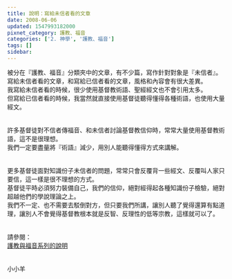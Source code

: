 ```yaml
---
title: 說明：寫給未信者看的文章
date: 2008-06-06
updated: 1547993182000
pixnet_category: 護教、福音
categories: ['2. 神學', '護教、福音']
tags: []
sidebar: 
---
```


<p>被分在『護教、福音』分類夾中的文章，有不少篇，寫作針對對象是『未信者』。<br/><!--more-->寫給未信者看的文章，和寫給已信者看的文章，風格和內容會有很大差異。<br/>我寫給未信者看的時候，很少使用基督教術語、聖經經文也不會引用太多。<br/>但寫給已信者看的時候，我當然就直接使用基督徒聽得懂得各種術語，也使用大量經文。<br/><br/><br/>許多基督徒對不信者傳福音、和未信者討論基督教信仰時，常常大量使用基督教術語，這不是很理想。<br/>我們一定要盡量將『術語』減少，用別人能聽得懂得方式來講解。<br/><br/><br/>更多基督徒面對知識份子未信者的問題，常常只會反覆背一些經文、反覆叫人家只要信，這一樣是很不理想的方式。<br/>基督徒平時必須努力裝備自己，我們的信仰，絕對經得起各種知識份子檢驗，絕對超越他們的學說理論之上。<br/>我們不一定、也不需要去駁倒對方，但只要我們所講，讓別人聽了覺得還算有點道理，讓別人不會覺得基督教根本就是反智、反理性的低等宗教，這樣就可以了。<br/><br/><br/>請參閱：<br/><a href="/posts/269191748">護教與福音系列的說明</a><br/><br/><br/>小小羊<br/><br/></p>